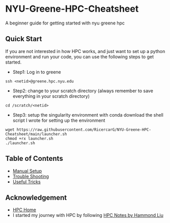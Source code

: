 # NYU-Greene-HPC-Cheatsheet
A beginner guide for getting started with nyu greene hpc

## Quick Start
If you are not interested in how HPC works, and just want to set up a python environment and run your code, you can use the following steps to get started.
* Step1: Log in to greene
```
ssh <netid>@greene.hpc.nyu.edu
```
* Step2: change to your scratch directory (always remember to save everything in your scratch directory)
```
cd /scratch/<netid>
```
* Step3: setup the singularity environment with conda
download the shell script I wrote for setting up the environment
```
wget https://raw.githubusercontent.com/RicercarG/NYU-Greene-HPC-Cheatsheet/main/launcher.sh
chmod +rx launcher.sh
./launcher.sh
```

## Table of Contents
* [Manual Setup](MaunalSetup.md)
* [Trouble Shooting](TroubleShooting.md)
* [Useful Tricks](UsefulTricks.md)

## Acknowledgement
* [HPC Home](https://sites.google.com/nyu.edu/nyu-hpc/home?authuser=0)
* I started my journey with HPC by following [HPC Notes by Hammond Liu](https://abstracted-crime-34a.notion.site/63aae4cc39904d11a5c744f480a42017?v=261a410e1fe24d0294ed744c21a41015&p=7ed5e95ce1dc400898f6462f6de47d2c&pm=s)
